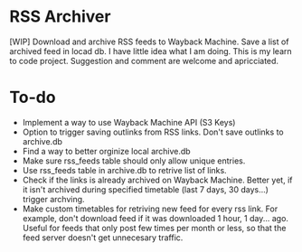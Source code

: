 # RSS Archiver
[WIP] Download and archive RSS feeds to Wayback Machine. Save a list of archived feed in locad db. I have little idea what I am doing. This is my learn to code project. Suggestion and comment are welcome and apricciated.

# To-do
- Implement a way to use Wayback Machine API (S3 Keys)
- Option to trigger saving outlinks from RSS links. Don't save outlinks to archive.db
- Find a way to better orginize local archive.db
- Make sure rss_feeds table should only allow unique entries.
- Use rss_feeds table in archive.db to retrive list of links.
- Check if the links is already archived on Wayback Machine. Better yet, if it isn't archived during specified timetable (last 7 days, 30 days...) trigger archving.
- Make custom timetables for retriving new feed for every rss link. For example, don't download feed if it was downloaded 1 hour, 1 day... ago. Useful for feeds that only post few times per month or less, so that the feed server doesn't get unnecesary traffic.

